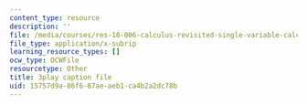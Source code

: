 ```yaml
---
content_type: resource
description: ''
file: /media/courses/res-18-006-calculus-revisited-single-variable-calculus-fall-2010/15757d9a86f687aeaeb1ca4b2a2dc78b_IVVwFEnmFUk.srt
file_type: application/x-subrip
learning_resource_types: []
ocw_type: OCWFile
resourcetype: Other
title: 3play caption file
uid: 15757d9a-86f6-87ae-aeb1-ca4b2a2dc78b
---
```

